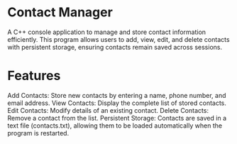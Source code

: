 # Contact Manager


A C++ console application to manage and store contact information efficiently. This program allows users to add, view, edit, and delete contacts with persistent storage, ensuring contacts remain saved across sessions.

# Features
Add Contacts: Store new contacts by entering a name, phone number, and email address.
View Contacts: Display the complete list of stored contacts.
Edit Contacts: Modify details of an existing contact.
Delete Contacts: Remove a contact from the list.
Persistent Storage: Contacts are saved in a text file (contacts.txt), allowing them to be loaded automatically when the program is restarted.
